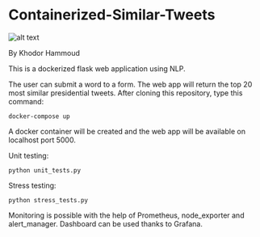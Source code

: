 # Containerized-Similar-Tweets

![alt text](https://zupimages.net/up/20/51/fnpx.png)

By Khodor Hammoud 

This is a dockerized flask web application using NLP. 

The user can submit a word to a form. The web app will return the top 20 most similar presidential tweets.
After cloning this repository, type this command:

    docker-compose up

A docker container will be created and the web app will be available on localhost port 5000.

Unit testing:

    python unit_tests.py

Stress testing: 

    python stress_tests.py

Monitoring is possible with the help of Prometheus, node_exporter and alert_manager. Dashboard can be used thanks to Grafana. 
